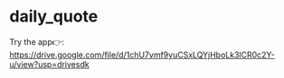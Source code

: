 # daily_quote

Try the app👉: https://drive.google.com/file/d/1chU7vmf9yuCSxLQYjHboLk3lCR0c2Y-u/view?usp=drivesdk